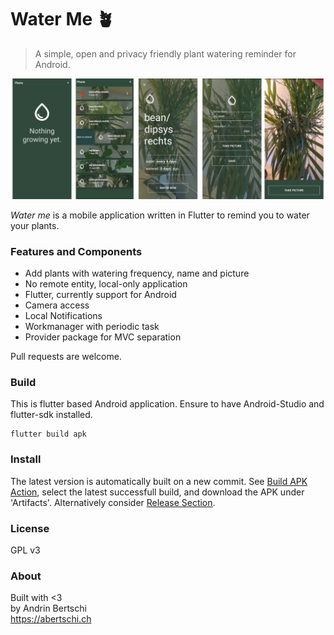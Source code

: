 # Water Me 🪴

> A simple, open and privacy friendly plant watering reminder for Android.
  

<p align="left">
    <img src="./assets/preview2.png" alt="preview" width="800"/>
</p>

_Water me_ is a mobile application written in Flutter to  remind you to water your plants.

### Features and Components
- Add plants with watering frequency, name and picture
- No remote entity, local-only application
- Flutter, currently support for Android
- Camera access
- Local Notifications
- Workmanager with periodic task
- Provider package for MVC separation
  
    
Pull requests are welcome.

### Build
This is flutter based Android application. Ensure to have Android-Studio and flutter-sdk installed.
```
flutter build apk
```

### Install
The latest version is automatically built on a new commit. See [Build APK Action](https://github.com/abertschi/water-me/actions/workflows/build.yml), select the latest successfull build, and download the APK under 'Artifacts'. Alternatively consider [Release Section](https://github.com/abertschi/water-me/releases).

### License
GPL v3

### About
Built with <3   
by Andrin Bertschi  
https://abertschi.ch
